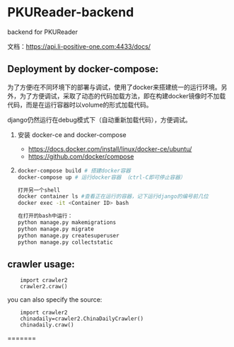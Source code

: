 ﻿# PKUReader-backend
backend for PKUReader 

文档：https://api.li-positive-one.com:4433/docs/

## Deployment by docker-compose:

为了方便i在不同环境下的部署与调试，使用了docker来搭建统一的运行环境。另外，为了方便调试，采取了动态的代码加载方法，即在构建docker镜像时不加载代码，而是在运行容器时以volume的形式加载代码。

django仍然运行在debug模式下（自动重新加载代码），方便调试。


1. 安装 docker-ce and docker-compose

   - https://docs.docker.com/install/linux/docker-ce/ubuntu/
   - https://github.com/docker/compose

2. ```bash
   docker-compose build # 搭建docker容器
   docker-compose up # 运行docker容器 （ctrl-C即可停止容器）

   打开另一个shell
   docker container ls #查看正在运行的容器，记下运行django的编号前几位
   docker exec -it <Container ID> bash 

   在打开的bash中运行：
   python manage.py makemigrations
   python manage.py migrate
   python manage.py createsuperuser
   python manage.py collectstatic


## crawler usage:
```
	import crawler2
	crawler2.craw()
```
you can also specify the source:
```
	import crawler2
	chinadaily=crawler2.ChinaDailyCrawler()
	chinadaily.craw()
```
=======
